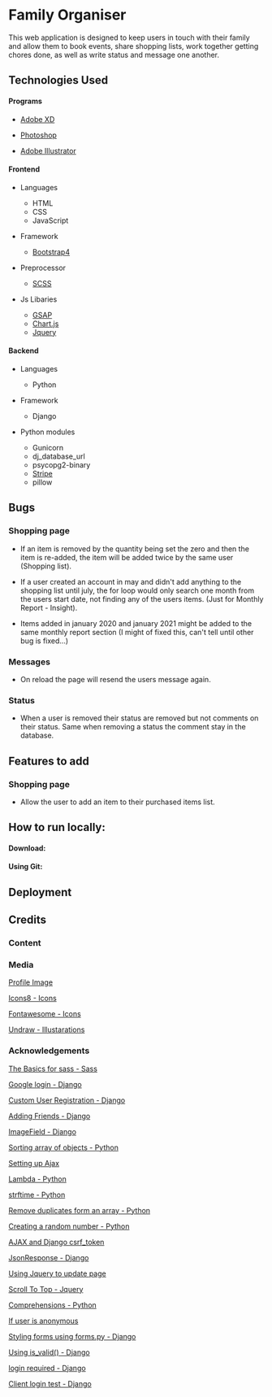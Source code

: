 # Family Organiser

This web application is designed to keep users in touch with their family and allow them to book events, share shopping lists, work together getting chores done, as well as write status and message one another.

## Technologies Used

#### Programs

- [Adobe XD](https://www.adobe.com/products/xd.html)

- [Photoshop](https://jquery.com)

- [Adobe Illustrator](https://www.adobe.com/uk/products/illustrator.html)

#### Frontend

- Languages
    - HTML
    - CSS
    - JavaScript

- Framework
    - [Bootstrap4](https://getbootstrap.com/)

- Preprocessor
    - [SCSS](https://sass-lang.com/)

- Js Libaries
    - [GSAP](https://greensock.com/)
    - [Chart.js](https://www.chartjs.org/)
    - [Jquery](https://jquery.com/)


#### Backend

- Languages
    - Python

- Framework
    - Django

- Python modules
    - Gunicorn
    - dj_database_url
    - psycopg2-binary
    - [Stripe]()
    - pillow

## Bugs

### Shopping page

- If an item is removed by the quantity being set the zero and then the item is re-added, the item will be added twice by the same user (Shopping list).

- If a user created an account in may and didn't add anything to the shopping list until july, the for loop would only search one month from the users start date, not finding any of the users items. (Just for Monthly Report - Insight).

- Items added in january 2020 and january 2021 might be added to the same monthly report section (I might of fixed this, can't tell until other bug is fixed...)

### Messages

- On reload the page will resend the users message again.

### Status

- When a user is removed their status are removed but not comments on their status. Same when removing a status the comment stay in the database.

## Features to add

### Shopping page

- Allow the user to add an item to their purchased items list.

## How to run locally:

#### Download:

#### Using Git:

## Deployment

## Credits

### Content

### Media

[Profile Image](https://illlustrations.co/)

[Icons8 - Icons](https://icons8.com/icons/set/tick-list)

[Fontawesome - Icons](https://fontawesome.com/)

[Undraw - Illustarations](https://undraw.co/illustrations)

### Acknowledgements

[The Basics for sass - Sass](https://www.youtube.com/watch?v=Zz6eOVaaelI&t=651s)

[Google login - Django](https://www.youtube.com/watch?v=ZTBexYIIOP8&t=333s)

[Custom User Registration - Django](https://www.youtube.com/watch?v=66l9b2QrBR8)

[Adding Friends - Django](https://www.youtube.com/watch?v=_DqmVMlJzqA&t=538s)

[ImageField - Django](https://www.youtube.com/watch?v=Rr1-UTFCuH4)

[Sorting array of objects - Python](https://stackoverflow.com/questions/403421/how-to-sort-a-list-of-objects-based-on-an-attribute-of-the-objects)

[Setting up Ajax](https://www.youtube.com/watch?v=LLBx4beHI1U)

[Lambda - Python](https://www.youtube.com/watch?v=Ob9rY6PQMfI)

[strftime - Python](https://strftime.org/)

[Remove duplicates form an array - Python](https://www.w3schools.com/python/python_howto_remove_duplicates.asp)

[Creating a random number - Python](https://machinelearningmastery.com/how-to-generate-random-numbers-in-python/)

[AJAX and Django csrf_token](https://stackoverflow.com/questions/6506897/csrf-token-missing-or-incorrect-while-post-parameter-via-ajax-in-django)

[JsonResponse - Django](https://stackoverflow.com/questions/34971605/django-version-of-flask-jsonify-jsonify)

[Using Jquery to update page](https://www.youtube.com/watch?v=Kcka5WBMktw)

[Scroll To Top - Jquery](https://stackoverflow.com/questions/19012495/smooth-scroll-to-div-id-jquery)

[Comprehensions - Python](https://www.youtube.com/watch?v=3dt4OGnU5sM)

[If user is anonymous](https://stackoverflow.com/questions/4642596/how-do-i-check-whether-this-user-is-anonymous-or-actually-a-user-on-my-system/4642607)

[Styling forms using forms.py - Django](https://www.youtube.com/watch?v=Y4ieyOCC3gU)

[Using is_valid() - Django](https://www.youtube.com/watch?v=qwE9TFNub84)

[login required - Django](https://docs.djangoproject.com/en/3.0/topics/auth/default/)

[Client login test - Django](https://stackoverflow.com/questions/2705235/django-test-failing-on-a-view-with-login-required)
